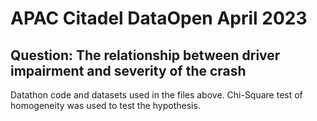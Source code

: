 # APAC Citadel DataOpen April 2023
## Question: The relationship between driver impairment and severity of the crash
Datathon code and datasets used in the files above. Chi-Square test of homogeneity was used to test the hypothesis.
